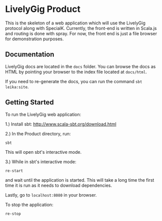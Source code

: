 # LivelyGig Product

This is the skeleton of a web application which will use the LivelyGig protocol along with SpecialK. Currently, the front-end is written in Scala.js and routing is done with spray. For now, the front end is just a file browser for demonstration purposes.

## Documentation

LivelyGig docs are located in the `docs` folder. You can browse the docs as HTML by pointing your browser to the index file located at `docs/html`.

If you need to re-generate the docs, you can run the command `sbt leika:site`.

## Getting Started

To run the LivelyGig web application:

1.) Install sbt: http://www.scala-sbt.org/download.html

2.) In the Product directory, run:
```
sbt
```
This will open sbt's interactive mode.

3.) While in sbt's interactive mode:
```
re-start
```
and wait until the application is started. This will take a long time the first time it is run as it needs to download dependencies.

Lastly, go to `localhost:8080` in your browser.

To stop the application:
```
re-stop
```


 
